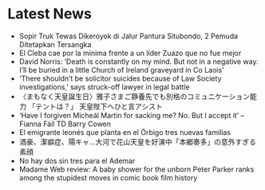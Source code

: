 # Latest News
-  Sopir Truk Tewas Dikeroyok di Jalur Pantura Situbondo, 2 Pemuda Ditetapkan Tersangka
-  El Cleba cae por la mínima frente a un líder Zuazo que no fue mejor
-  David Norris: ‘Death is constantly on my mind. But not in a negative way. I’ll be buried in a little Church of Ireland graveyard in Co Laois’
-  ‘There shouldn’t be solicitor suicides because of Law Society investigations,’ says struck-off lawyer in legal battle
-  〈まもなく天皇誕生日〉雅子さまご静養先でも別格のコミュニケーション能力 「テントは？」 天皇陛下へひと言アシスト
-  ‘Have I forgiven Micheál Martin for sacking me? No. But I accept it’ – Fianna Fáil TD Barry Cowen
-  El emigrante leonés que planta en el Órbigo tres nuevas familias
-  酒豪、潔癖症、陽キャ…大河で花山天皇を好演中「本郷奏多」の意外すぎる素顔
-  No hay dos sin tres para el Ademar
-  Madame Web review: A baby shower for the unborn Peter Parker ranks among the stupidest moves in comic book film history
